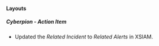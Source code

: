 
#### Layouts
##### Cyberpion - Action Item
- Updated the *Related Incident* to *Related Alerts* in XSIAM.

